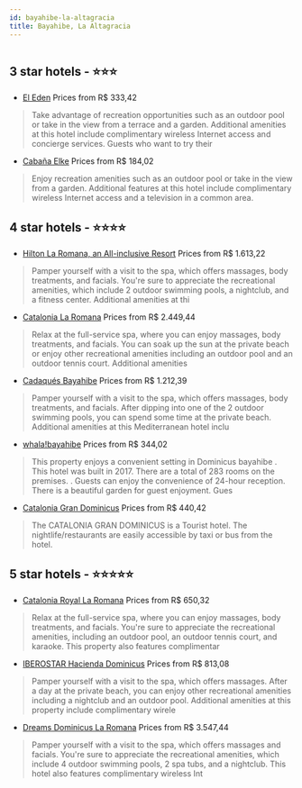 ```yaml
---
id: bayahibe-la-altagracia
title: Bayahibe, La Altagracia
---
```


<center><img src="https://novo-hu.s3.amazonaws.com/reservas/ota/prod/hotel/16911/dreams-la-romana-resort-e-spa-001_20180810102316.jpg" alt="" /></center>


##  3 star hotels - ⭐️⭐️⭐️

-    [El Eden](https://us.hurb.com/hotels/bayahibe/el-eden-JNP-JP764548?cmp=18055) Prices from R$ 333,42
   > Take advantage of recreation opportunities such as an outdoor pool or take in the view from a terrace and a garden. Additional amenities at this hotel include complimentary wireless Internet access and concierge services. Guests who want to try their
-    [Cabaña Elke](https://us.hurb.com/hotels/bayahibe/cabana-elke-JNP-JP261730?cmp=18055) Prices from R$ 184,02
   > Enjoy recreation amenities such as an outdoor pool or take in the view from a garden. Additional features at this hotel include complimentary wireless Internet access and a television in a common area.

##  4 star hotels - ⭐️⭐️⭐️⭐️

-    [Hilton La Romana, an All-inclusive Resort](https://us.hurb.com/hotels/bayahibe/hilton-la-romana-an-all-inclusive-resort-JNP-JP01277D?cmp=18055) Prices from R$ 1.613,22
   > Pamper yourself with a visit to the spa, which offers massages, body treatments, and facials. You're sure to appreciate the recreational amenities, which include 2 outdoor swimming pools, a nightclub, and a fitness center. Additional amenities at thi
-    [Catalonia La Romana](https://us.hurb.com/hotels/bayahibe/catalonia-la-romana-JNP-JP02895P?cmp=18055) Prices from R$ 2.449,44
   > Relax at the full-service spa, where you can enjoy massages, body treatments, and facials. You can soak up the sun at the private beach or enjoy other recreational amenities including an outdoor pool and an outdoor tennis court. Additional amenities 
-    [Cadaqués Bayahibe](https://us.hurb.com/hotels/bayahibe/cadaques-bayahibe-JNP-JP512364?cmp=18055) Prices from R$ 1.212,39
   > Pamper yourself with a visit to the spa, which offers massages, body treatments, and facials. After dipping into one of the 2 outdoor swimming pools, you can spend some time at the private beach. Additional amenities at this Mediterranean hotel inclu
-    [whala!bayahibe](https://us.hurb.com/hotels/bayahibe/whala-bayahibe-JNP-JP02810G?cmp=18055) Prices from R$ 344,02
   > This property enjoys a convenient setting in Dominicus bayahibe . This hotel was built in 2017. There are a total of 283 rooms on the premises.  . Guests can enjoy the convenience of 24-hour reception. There is a beautiful garden for guest enjoyment. Gues
-    [Catalonia Gran Dominicus](https://us.hurb.com/hotels/bayahibe/catalonia-gran-dominicus-JNP-JP740590?cmp=18055) Prices from R$ 440,42
   > The CATALONIA GRAN DOMINICUS is a Tourist hotel. The nightlife/restaurants are easily accessible by taxi or bus from the hotel.

##  5 star hotels - ⭐️⭐️⭐️⭐️⭐️

-    [Catalonia Royal La Romana](https://us.hurb.com/hotels/bayahibe/catalonia-royal-la-romana-JNP-JP02668Q?cmp=18055) Prices from R$ 650,32
   > Relax at the full-service spa, where you can enjoy massages, body treatments, and facials. You're sure to appreciate the recreational amenities, including an outdoor pool, an outdoor tennis court, and karaoke. This property also features complimentar
-    [IBEROSTAR Hacienda Dominicus](https://us.hurb.com/hotels/bayahibe/iberostar-hacienda-dominicus-JNP-JP109551?cmp=18055) Prices from R$ 813,08
   > Pamper yourself with a visit to the spa, which offers massages. After a day at the private beach, you can enjoy other recreational amenities including a nightclub and an outdoor pool. Additional amenities at this property include complimentary wirele
-    [Dreams Dominicus La Romana](https://us.hurb.com/hotels/bayahibe/dreams-dominicus-la-romana-JNP-JP204481?cmp=18055) Prices from R$ 3.547,44
   > Pamper yourself with a visit to the spa, which offers massages and facials. You're sure to appreciate the recreational amenities, which include 4 outdoor swimming pools, 2 spa tubs, and a nightclub. This hotel also features complimentary wireless Int
